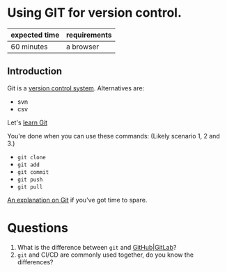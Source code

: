 # Using GIT for version control.

|expected time|requirements|
|-------------|------------|
|60 minutes   |a browser   |

## Introduction

Git is a [version control system](https://en.wikipedia.org/wiki/Version_control). Alternatives are:

- svn
- csv

Let's [learn Git](https://www.katacoda.com/courses/git)

You're done when you can use these commands: (Likely scenario 1, 2 and 3.)

- `git clone`
- `git add`
- `git commit`
- `git push`
- `git pull`

[An explanation on Git](https://www.youtube.com/watch?v=Y9XZQO1n_7c) if you've got time to spare.

# Questions

1. What is the difference between `git` and [GitHub](https://github.com/)|[GitLab](https://gitlab.com/)?
2. `git` and CI/CD are commonly used together, do you know the differences?
